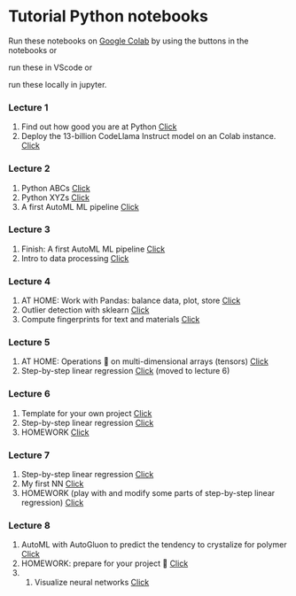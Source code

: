 # Tutorial Python notebooks

Run these notebooks on [Google Colab](https://colab.research.google.com/) by using the buttons in the notebooks or

run these in VScode or

run these locally in jupyter.


### Lecture 1 

1. Find out how good you are at Python [Click](lecture1/evaluate_python_skills.ipynb)
1. Deploy the 13-billion CodeLlama Instruct model on an Colab instance. [Click](lecture1/deploy_codellama_13B_tutorial.ipynb)


### Lecture 2

1. Python ABCs [Click](lecture2/python_abcs.ipynb)
1. Python XYZs [Click](lecture2/python_xyzs.ipynb)
1. A first AutoML ML pipeline [Click](lecture2/first_ml_pipeline.ipynb)


### Lecture 3

1. Finish: A first AutoML ML pipeline [Click](lecture3/first_ml_pipeline.ipynb)
1. Intro to data processing [Click](lecture3/intro_data.ipynb)


### Lecture 4

1. AT HOME: Work with Pandas: balance data, plot, store [Click](lecture4/HOME_balance_data_and_save.ipynb)
1. Outlier detection with sklearn [Click](lecture4/outlier_detection.ipynb)
1. Compute fingerprints for text and materials [Click](lecture4/fingerprints.ipynb)



### Lecture 5

1. AT HOME: Operations 🤕 on multi-dimensional arrays (tensors) [Click](lecture5/AT_HOME_multi_dim_arrays.ipynb)
1. Step-by-step linear regression [Click](lecture5/step-by-step-linear-regression.ipynb) (moved to lecture 6)



### Lecture 6

1. Template for your own project [Click](lecture6/example_README.md)
1. Step-by-step linear regression [Click](lecture5/step-by-step-linear-regression.ipynb)
1. HOMEWORK [Click](lecture6/HOMEWORK.ipynb)


### Lecture 7

1. Step-by-step linear regression [Click](lecture5/step-by-step-linear-regression.ipynb)
1. My first NN [Click](lecture7/my_first_nn.ipynb)
1. HOMEWORK (play with and modify some parts of step-by-step linear regression) [Click](lecture6/HOMEWORK.ipynb)

### Lecture 8

1. AutoML with AutoGluon to predict the tendency to crystalize for polymer [Click](lecture8/autoML.ipynb)
2. HOMEWORK: prepare for your project 🚀 [Click](lecture8/prepare_for_hackathon.md)
3. 1. Visualize neural networks [Click](lecture8/neural_neworks.ipynb)



